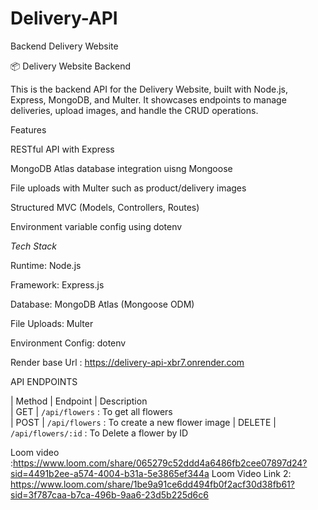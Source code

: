 # Delivery-API
Backend Delivery Website 

📦 Delivery Website Backend

This is the backend API for the Delivery Website, built with Node.js, Express, MongoDB, and Multer. It showcases endpoints to manage deliveries, upload images, and handle the CRUD operations.


Features

RESTful API with Express

MongoDB Atlas database integration uisng Mongoose

File uploads with Multer such as product/delivery images

Structured MVC (Models, Controllers, Routes)

Environment variable config using dotenv

*Tech Stack*

Runtime: Node.js

Framework: Express.js

Database: MongoDB Atlas (Mongoose ODM)

File Uploads: Multer

Environment Config: dotenv

Render base Url : https://delivery-api-xbr7.onrender.com

API ENDPOINTS

| Method | Endpoint           | Description                      
| GET    | `/api/flowers`     : To get all flowers                  
| POST   | `/api/flowers`     : To create a new flower image
| DELETE | `/api/flowers/:id` : To Delete a flower by ID           




Loom video :https://www.loom.com/share/065279c52ddd4a6486fb2cee07897d24?sid=4491b2ee-a574-4004-b31a-5e3865ef344a
Loom Video Link 2: https://www.loom.com/share/1be9a91ce6dd494fb0f2acf30d38fb61?sid=3f787caa-b7ca-496b-9aa6-23d5b225d6c6
